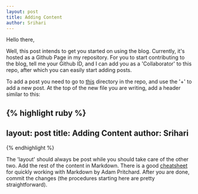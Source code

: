 ```yaml
---
layout: post
title: Adding Content
author: Srihari
---
```

Hello there,

Well, this post intends to get you started on using the blog. Currently, it's hosted as a Github Page in my repository. For you to start contributing to the blog, tell me your Github ID, and I can add you as a 'Collaborator' to this repo, after which you can easily start adding posts.

To add a post you need to go to [this](https://github.com/rsrihari/patdata/tree/master/_posts) directory in the repo, and use the '+' to add a new post. At the top of the new file you are writing, add a header similar to this:

{% highlight ruby %}
---
layout: post
title: Adding Content
author: Srihari
---
{% endhighlight %}

The 'layout' should always be post while you should take care of the other two. Add the rest of the content in Markdown. There is a good [cheatsheet](https://github.com/adam-p/markdown-here/wiki/Markdown-Cheatsheet) for quickly working with Markdown by Adam Pritchard. After you are done, commit the changes (the procedures starting here are pretty straightforward).
